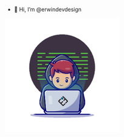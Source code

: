 - 👋 Hi, I’m @erwindevdesign

<p><img align='left' src='https://github.com/erwindevdesign/erwindevdesign/blob/20020a0ed5cf749270fe2d6801911b93b22d823c/devuser.gif' 'width='300'height='300'/></p>
